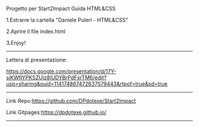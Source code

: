 Progetto per Start2Impact Guida HTML&CSS

1.Estrarre la cartella "Daniele Puleri - HTML&CSS"

2.Aprire il file index.html

3.Enjoy!

------------------------------------------------------
Lettera di presentazione:

https://docs.google.com/presentation/d/17Y-sjKWflYPKSZUjz8lUDYBrPdFxrTM6/edit?usp=sharing&ouid=114174867472637579443&rtpof=true&sd=true

--------------------------------------------------------

Link Repo:https://github.com/DPdotexe/Start2Impact

Link Gitpages:https://dpdotexe.github.io/

--------------------------------------------------------
